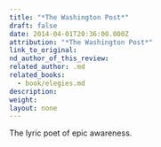 ```yaml
---
title: "*The Washington Post*"
draft: false
date: 2014-04-01T20:36:00.000Z
attribution: "*The Washington Post*"
link_to_original:
nd_author_of_this_review:
related_author: .md
related_books:
  - book/elegies.md
description:
weight:
layout: none
---
```

The lyric poet of epic awareness.

